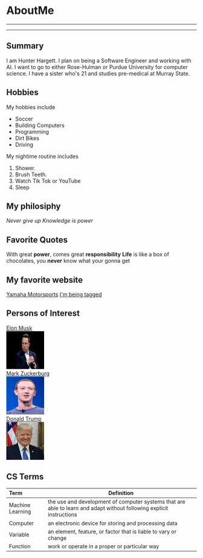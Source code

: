 # AboutMe
---
---
## Summary

[I have a new home]:https://powersports.honda.com/

I am Hunter Hargett. I plan on being a Software Engineer and working with AI. I want to go to either Rose-Hulman or Purdue University for computer science. I have a sister who's 21 and studies pre-medical at Murray State. 

[1]: https://en.wikipedia.org/wiki/Elon_Musk 
[2]: https://en.wikipedia.org/wiki/Mark_Zuckerberg 
[3]: https://en.wikipedia.org/wiki/Donald_Trump 
Hobbies
-

My hobbies include
- Soccer
- Building Computers
- Programming
- Dirt Bikes
- Driving

My nightime routine includes

1. Shower.
2. Brush Teeth.
3. Watch Tik Tok or YouTube
4. Sleep

## My philosiphy

*Never give up*
_Knowledge is power_

## Favorite Quotes

With great **power**, comes great **responsibility**
__Life__ is like a box of chocolates, you __never__ know what your gonna get

## My favorite website

[Yamaha Motorsports](https://yamahamotorsports.com/ "Yamaha Motorsports")
[I'm being tagged][I have a new home]

## Persons of Interest

[Elon Musk][1]<br>
<kbd>
<img src="img/elon.jpg" height=100px width=100px></kbd><br>
[Mark Zuckerburg][2]<br>
<kbd>
<img src="img/mark.jpg" height=100px width=100px></kbd><br>
[Donald Trump][3]<br>
<kbd>
<img src="img/trump.jpg" height=100px width=100px></kbd><br>

## CS Terms

| Term | Definition |
|:-| --- |
| Machine Learning | the use and development of computer systems that are able to learn and adapt without following explicit instructions |
| Computer | an electronic device for storing and processing data |
| Variable | an element, feature, or factor that is liable to vary or change |
| Function | work or operate in a proper or particular way |
